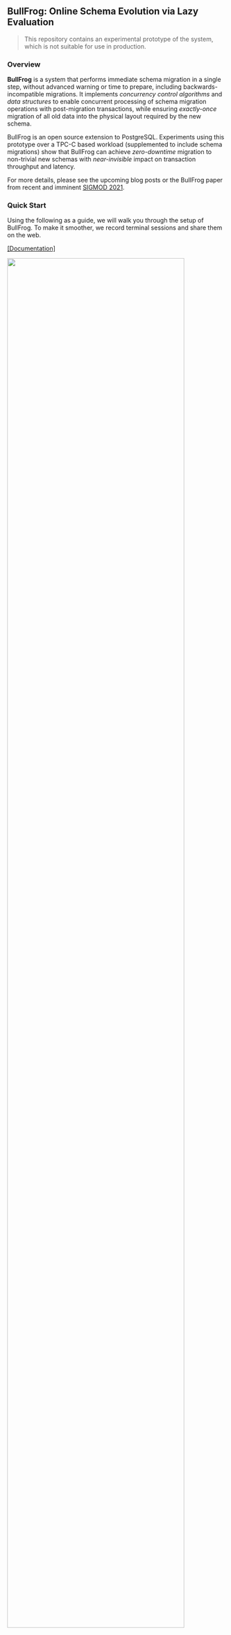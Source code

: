 ## BullFrog: Online Schema Evolution via Lazy Evaluation

> This repository contains an experimental prototype of the system, which is not suitable for use in production.

### Overview

**BullFrog** is a system that performs immediate schema migration in a single step, without advanced warning or time to prepare, including backwards-incompatible migrations. It implements *concurrency control algorithms* and *data structures* to enable concurrent processing of schema migration operations with post-migration transactions, while ensuring *exactly-once* migration of all old data into the physical layout required by the new schema. 

BullFrog is an open source extension to PostgreSQL. Experiments using this prototype over a TPC-C based workload (supplemented to include schema migrations) show that BullFrog can achieve *zero-downtime* migration to non-trivial new schemas with *near-invisible* impact on transaction throughput and latency.

For more details, please see the upcoming blog posts or the BullFrog paper from recent and imminent [SIGMOD 2021](https://2021.sigmod.org/).
  
### Quick Start

Using the following as a guide, we will walk you through the setup of BullFrog. To make it smoother, we record terminal sessions and share them on the web.

[[Documentation]](https://github.com/DSLAM-UMD/BullFrog/wiki)

<a href="https://asciinema.org/a/391400?speed=4" target="_blank"><img src="https://asciinema.org/a/391400.svg" width="90%" /></a>

### Benchmark

We extended Oltp-bench framework to measure online schema migration. You can find the experimental code in [BullFrog-Oltpbench](https://github.com/DSLAM-UMD/BullFrog-Oltpbench). If you have any questions about online schema migration on TPC-C Benchmark, feel free to contact me.
